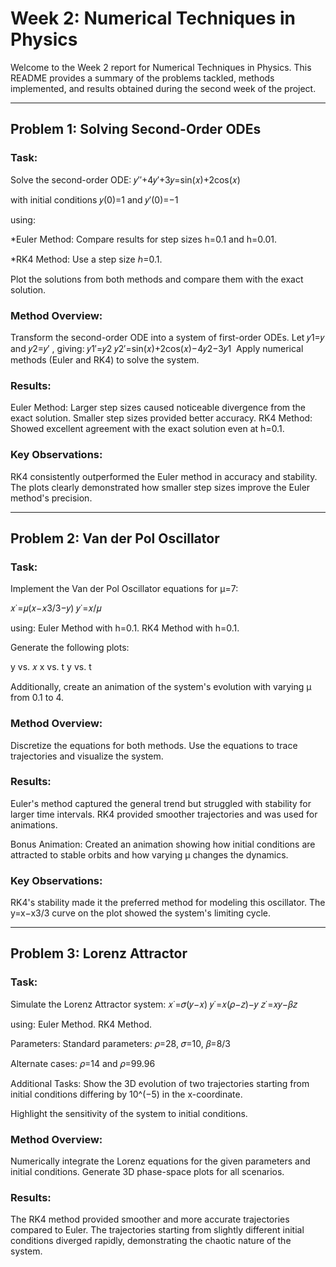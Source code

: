 # Week 2: Numerical Techniques in Physics
Welcome to the Week 2 report for Numerical Techniques in Physics. This README provides a summary of the problems tackled, methods implemented, and results obtained during the second week of the project.

---

## Problem 1: Solving Second-Order ODEs
### Task:
Solve the second-order ODE:
𝑦′′+4𝑦′+3𝑦=sin(𝑥)+2cos(𝑥)

with initial conditions 
𝑦(0)=1 and 𝑦′(0)=−1

using:

*Euler Method: Compare results for step sizes 
h=0.1 and h=0.01.

*RK4 Method: Use a step size 
ℎ=0.1.

Plot the solutions from both methods and compare them with the exact solution.

### Method Overview:
Transform the second-order ODE into a system of first-order ODEs.
Let 𝑦1=𝑦 and 𝑦2=𝑦′ , giving:
𝑦1′=𝑦2
𝑦2′=sin(𝑥)+2cos(𝑥)−4𝑦2−3𝑦1
​
Apply numerical methods (Euler and RK4) to solve the system.

### Results:
Euler Method: Larger step sizes caused noticeable divergence from the exact solution. Smaller step sizes provided better accuracy.
RK4 Method: Showed excellent agreement with the exact solution even at h=0.1.

### Key Observations:
RK4 consistently outperformed the Euler method in accuracy and stability.
The plots clearly demonstrated how smaller step sizes improve the Euler method's precision.

---

## Problem 2: Van der Pol Oscillator

### Task:
Implement the Van der Pol Oscillator equations for μ=7:

𝑥˙=𝜇(𝑥−𝑥3/3−𝑦)
𝑦˙=𝑥/𝜇​
 
using:
Euler Method with h=0.1.
RK4 Method with h=0.1.

Generate the following plots:

y vs. 𝑥
x vs. t
y vs. t

Additionally, create an animation of the system's evolution with varying 
μ from 0.1 to 4.

### Method Overview:
Discretize the equations for both methods.
Use the equations to trace trajectories and visualize the system.

### Results:
Euler's method captured the general trend but struggled with stability for larger time intervals.
RK4 provided smoother trajectories and was used for animations.

Bonus Animation: Created an animation showing how initial conditions are attracted to stable orbits and how varying μ changes the dynamics.

### Key Observations:
RK4's stability made it the preferred method for modeling this oscillator.
The y=x−x3/3 curve on the plot showed the system's limiting cycle.

---

## Problem 3: Lorenz Attractor
### Task:
Simulate the Lorenz Attractor system:
𝑥˙=𝜎(𝑦−𝑥)
𝑦˙=𝑥(𝜌−𝑧)−𝑦
𝑧˙=𝑥𝑦−𝛽𝑧

using:
Euler Method.
RK4 Method.

Parameters:
Standard parameters: 
𝜌=28,
𝜎=10,
𝛽=8/3

Alternate cases: 
𝜌=14 and 𝜌=99.96

Additional Tasks:
Show the 3D evolution of two trajectories starting from initial conditions differing by 
10^(−5) in the x-coordinate.

Highlight the sensitivity of the system to initial conditions.

### Method Overview:
Numerically integrate the Lorenz equations for the given parameters and initial conditions.
Generate 3D phase-space plots for all scenarios.

### Results:
The RK4 method provided smoother and more accurate trajectories compared to Euler.
The trajectories starting from slightly different initial conditions diverged rapidly, demonstrating the chaotic nature of the system.
